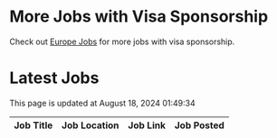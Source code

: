 # More Jobs with Visa Sponsorship

Check out [Europe Jobs](https://github.com/sureshparimi/europejobs#latest-jobs) for more jobs with visa sponsorship.

# Latest Jobs

This page is updated at August 18, 2024 01:49:34

| Job Title | Job Location | Job Link | Job Posted |
| --- | --- | --- | --- |
